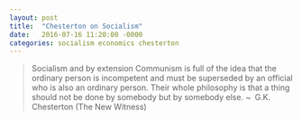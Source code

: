 ```yaml
---
layout: post
title:  "Chesterton on Socialism"
date:   2016-07-16 11:20:00 -0000
categories: socialism economics chesterton
---
```



> Socialism and by extension Communism is full of the idea that the ordinary person is incompetent and must be superseded by an official who is also an ordinary person. Their whole philosophy is that a thing should not be done by somebody but by somebody else.
> ~ G.K. Chesterton (The New Witness)